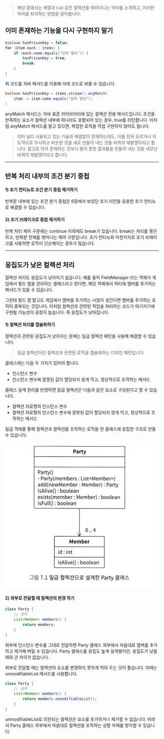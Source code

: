 
> 해당 장에서는 배열과 List 같은 컬렉션을 따라다니는 악마를 소개하고, 이러한 악마를 퇴치하는 방법을 알아봅니다.

## 이미 존재하는 기능을 다시 구현하지 말기

```java
boolean hasPrisonKey = false;
for (Item each : items) {
	if (each.name.equals("감옥 열쇠")) {
		hasPrisonKey = true;
		break;
	}
}
```

위 코드를 자바 메서드를 이용해 아래 코드로 바꿀 수 있습니다.

```java
boolean hasPrisonKey = items.stream().anyMatch(
	item -> item.name.equals("감옥 열쇠");
)
```

anyMatch 메서드는 자바 표준 라이브러리에 있는 컬렉션 전용 메서드입니다. 조건을 만족하는 요소가 컬렉션 내부에 하나라도 포함되어 있는 경우, true를 리턴합니다. 이처럼 anyMatch 메서드를 알고 있으면, 복잡한 로직을 직접 구현하지 않아도 됩니다.

> 이미 널리 사용되고 있는 기술과 해결법이 존재하는데도, 이를 전혀 모르거나 의도적으로 무시하고 비슷한 것을 새로 만들어 내는 것을 바퀴의 재발명이라고 합니다.
> 참고로 이미 존재하는 것보다 좋지 못한 결과물을 만들어 내는 것을 네모난 바퀴의 재발명이라고 합니다.


---

## 반복 처리 내부의 조건 분기 중첩

#### 1) 조기 컨티뉴로 조건 분기 중첩 제거하기

반복문 내부에 있는 조건 분기 중첩은 6장에서 보았던 조기 리턴을 응용한 조기 컨티뉴로 해결할 수 있습니다.

#### 2) 조기 브레이크로 중첩 제거하기

반복 처리 제어 구문에는 continue 이외에도 break가 있습니다. break는 처리를 중단하고, 반복문 전체를 벗어나는 제어 구문입니다. 조기 컨티뉴와 마찬가지로 조기 브레이크를 사용하면 로직이 단순해지는 경우가 많습니다.


---

## 응집도가 낮은 컬렉션 처리

컬렉션 처리도 응집도가 낮아지기 쉽습니다. 예를 들어 FieldManager 라는 객체가 게임에서 필드 맵을 관리하는 클래스라고 한다면, 해당 객체에서 파티에 맴버를 추가하는 메서드가 있을 수 있습니다.

그런데 필드 맵 말고도 게임에서 맴버를 추가하는 시점이 생긴다면 멤버를 추가하는 로직이 중복되는 것입니다. 이처럼 컬렉션과 관련된 작업을 처리하는 코드가 여기저기에 구현될 가능성이 굉장히 높습니다. 즉 응집도가 낮아집니다.

#### 1) 컬렉션 처리를 캡슐화하기

컬렉션과 관련된 응집도가 낮아지는 문제는 일급 컬렉션 패턴을 사용해 해결할 수 있습니다.

> 일급 컬렉션이란 컬렉션과 관련된 로직을 캡슐화하는 디자인 패턴입니다.

클래스에는 다음 두 가지가 있어야 합니다.
- 인스턴스 변수
- 인스턴스 변수에 잘못된 값이 할당되지 않게 막고, 정상적으로 조작하는 메서드

클래스 설계 원리를 반영하면 일급 컬렉션은 다음과 같은 요소로 구성된다고 할 수 있습니다.
- 컬렉션 자료형의 인스턴스 변수
- 컬렉션 자료형의 인스턴스 변수에 잘못된 값이 할당되지 않게 막고, 정상적으로 조작하는 메서드

일급 객체를 통해 컬렉션과 컬렉션을 조작하는 로직을 한 클래스에 응집한 구조로 만들 수 있습니다.


![인터페이스 활용2](../static/내코드가그렇게이상한가요/collection1.png)

#### 2) 외부로 전달할 때 컬렉션의 변경 막기

```java
class Party {
	// 생략
	List<Member> members() {
		return members;
	}
}
```

외부에 인스턴스 변수를 그대로 전달하면 Party 클래스 외부에서 마음대로 맴버를 추가하고 제거해 버릴 수 있습니다. Party 클래스를 응집도 높게 설계했지만, 응집도가 낮을 때와 큰 차이가 없습니다.

외부로 전달할 때는 컬렉션의 요소를 변경하지 못하게 막아 두는 것이 좋습니다. 이때는 unmodifiableList 메서드를 사용합니다.

```java
class Party {
	// 생략
	List<Member> members() {
		return members.unmodifiableList();
	}
}
```

unmodifiableList로 리턴되는 컬렉션은 요소를 추가하거나 제거할 수 없습니다. 따라서 Party 클래스 외부에서 마음대로 컬렉션을 조작하는 상황 자체를 방지할 수 있습니다.